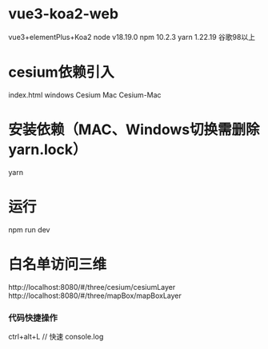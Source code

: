 <!--
 * @Author: shixl shixl@dist.com.cn
 * @Date: 2024-06-26 10:11:49
 * @LastEditors: shixl shixl@dist.com.cn
 * @LastEditTime: 2024-07-02 09:58:27
 * @FilePath: /vue3-koa2-web/README.md
 * @Description: 这是默认设置,请设置`customMade`, 打开koroFileHeader查看配置 进行设置: https://github.com/OBKoro1/koro1FileHeader/wiki/%E9%85%8D%E7%BD%AE
-->
# vue3-koa2-web

vue3+elementPlus+Koa2
node v18.19.0
npm 10.2.3
yarn 1.22.19
谷歌98以上

# cesium依赖引入
index.html
windows Cesium
Mac Cesium-Mac

# 安装依赖（MAC、Windows切换需删除yarn.lock）

yarn

# 运行

npm run dev

# 白名单访问三维

http://localhost:8080/#/three/cesium/cesiumLayer
http://localhost:8080/#/three/mapBox/mapBoxLayer

### 代码快捷操作

ctrl+alt+L // 快速 console.log
